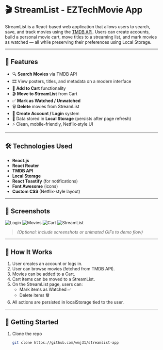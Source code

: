 # 🎬 StreamList - EZTechMovie App

StreamList is a React-based web application that allows users to search, save, and track movies using the [TMDB API](https://www.themoviedb.org/documentation/api). Users can create accounts, build a personal movie cart, move titles to a streaming list, and mark movies as watched — all while preserving their preferences using Local Storage.

---

## 🚀 Features

- 🔍 **Search Movies** via TMDB API
- 🎞️ View posters, titles, and metadata on a modern interface
- 🛒 **Add to Cart** functionality
- 🎬 **Move to StreamList** from Cart
- ✅ **Mark as Watched / Unwatched**
- 🗑️ **Delete** movies from StreamList
- 🔐 **Create Account / Login** system
- 💾 Data stored in **Local Storage** (persists after page refresh)
- ⚡ Clean, mobile-friendly, Netflix-style UI

---

## 🛠️ Technologies Used

- **React.js**
- **React Router**
- **TMDB API**
- **Local Storage**
- **React Toastify** (for notifications)
- **Font Awesome** (icons)
- **Custom CSS** (Netflix-style layout)

---

## 📸 Screenshots

![Login](./screenshots/login.png)
![Movies](./screenshots/movies.png)
![Cart](./screenshots/cart.png)
![StreamList](./screenshots/streamlist.png)

> *(Optional: include screenshots or animated GIFs to demo flow)*

---

## 📂 How It Works

1. User creates an account or logs in.
2. User can browse movies (fetched from TMDB API).
3. Movies can be added to a Cart.
4. Cart items can be moved to a StreamList.
5. On the StreamList page, users can:
   - Mark items as Watched ✅
   - Delete items 🗑️
6. All actions are persisted in localStorage tied to the user.

---

## 🧪 Getting Started

1. Clone the repo  
   ```bash
   git clone https://github.com/wmj31/streamlist-app